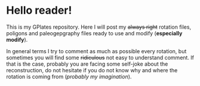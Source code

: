 
# **Hello reader!**

This is my GPlates repository. Here I will post my ~~always right~~ rotation files, poligons and paleogepgraphy files ready to use and modify (**especially modify**).

In general terms I try to comment as much as possible every rotation, but sometimes you will find some ~~ridiculous~~ not easy to understand comment. If that is the case, probably you are facing some self-joke about the reconstruction, do not hesitate if you do not know why and where the rotation is coming from (*probably my imagination*).

